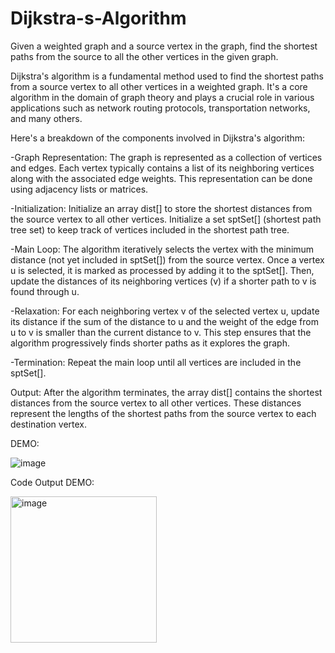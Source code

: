 # Dijkstra-s-Algorithm
Given a weighted graph and a source vertex in the graph, find the shortest paths from the source to all the other vertices in the given graph.

Dijkstra's algorithm is a fundamental method used to find the shortest paths from a source vertex to all other vertices in a weighted graph. It's a core algorithm in the domain of graph theory and plays a crucial role in various applications such as network routing protocols, transportation networks, and many others.

Here's a breakdown of the components involved in Dijkstra's algorithm:

-Graph Representation:
The graph is represented as a collection of vertices and edges.
Each vertex typically contains a list of its neighboring vertices along with the associated edge weights. This representation can be done using adjacency lists or matrices.

-Initialization:
Initialize an array dist[] to store the shortest distances from the source vertex to all other vertices.
Initialize a set sptSet[] (shortest path tree set) to keep track of vertices included in the shortest path tree.

-Main Loop:
The algorithm iteratively selects the vertex with the minimum distance (not yet included in sptSet[]) from the source vertex.
Once a vertex u is selected, it is marked as processed by adding it to the sptSet[].
Then, update the distances of its neighboring vertices (v) if a shorter path to v is found through u.

-Relaxation:
For each neighboring vertex v of the selected vertex u, update its distance if the sum of the distance to u and the weight of the edge from u to v is smaller than the current distance to v.
This step ensures that the algorithm progressively finds shorter paths as it explores the graph.

-Termination:
Repeat the main loop until all vertices are included in the sptSet[].

Output:
After the algorithm terminates, the array dist[] contains the shortest distances from the source vertex to all other vertices.
These distances represent the lengths of the shortest paths from the source vertex to each destination vertex.

DEMO:

![image](https://github.com/arshasuresh03/Dijkstra-s-Algorithm/assets/160167081/d93e5f38-4211-4651-a578-1ebf4ff16205)

Code Output DEMO:

<img width="234" alt="image" src="https://github.com/arshasuresh03/Dijkstra-s-Algorithm/assets/160167081/4de0a252-f728-43d8-8de4-e686352f1bec">
